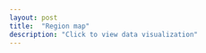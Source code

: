 ```yaml
---
layout: post
title:  "Region map"
description: "Click to view data visualization"
---
```

<div id="map" class="map__container"></div>
<script src="{{'assets/javascripts/map.js' | absolute_url }}" type="module"></script>
